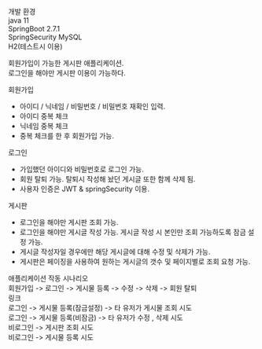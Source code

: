 개발 환경 <br>
java 11 <br>
SpringBoot 2.7.1 <br>
SpringSecurity
MySQL <br>
H2(테스트시 이용) <br>

회원가입이 가능한 게시판 애플리케이션. <br>
로그인을 해야만 게시판 이용이 가능하다.


회원가입 
- 아이디 / 닉네임 / 비밀번호 / 비밀번호 재확인 입력. 
- 아이디 중복 체크 
- 닉네임 중복 체크
- 중복 체크를 한 후 회원가입 가능.

로그인
- 가입했던 아이디와 비밀번호로 로그인 가능.
- 회원 탈퇴 가능. 탈퇴시 작성해 놨던 게시글 또한 함께 삭제 됨.
- 사용자 인증은 JWT & springSecurity 이용.

게시판
- 로그인을 해야만 게시판 조회 가능.
- 로그인을 해야만 게시글 작성 가능. 게시글 작성 시 본인만 조회 가능하도록 잠금 설정 가능.
- 게시글 작성자일 경우에만 해당 게시글에 대해 수정 및 삭제가 가능.
- 게시판은 페이징을 사용하여 원하는 게시글의 갯수 및 페이지별로 조회 요청 가능.


애플리케이션 작동 시나리오 <br>
회원가입 -> 로그인 -> 게시물 등록 -> 수정 -> 삭제 -> 회원 탈퇴 <br>
링크 <br>
로그인 -> 게시물 등록(잠금설정) -> 타 유저가 게시물 조회 시도 <br>
로그인 -> 게시물 등록(비잠금) -> 타 유저가 수정 , 삭제 시도 <br>
비로그인 -> 게시판 조회 시도 <br>
비로그인 -> 게시물 등록 시도 <br>


